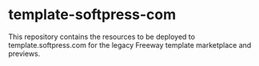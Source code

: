 # template-softpress-com

This repository contains the resources to be deployed to template.softpress.com for the legacy Freeway template marketplace and previews.
